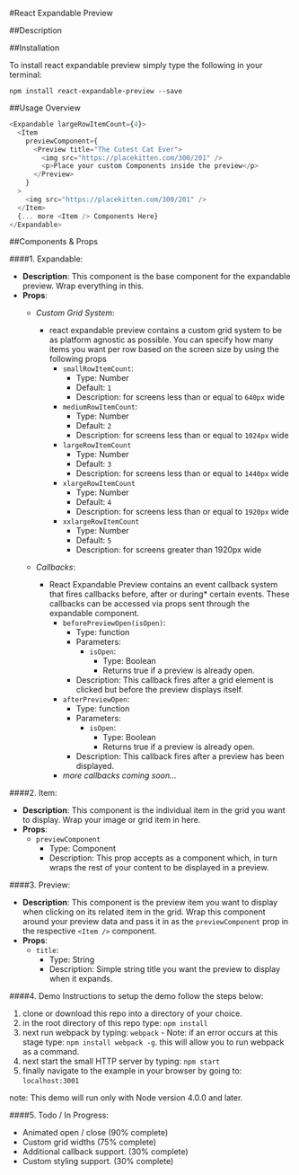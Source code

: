 #React Expandable Preview

##Description


##Installation

To install react expandable preview simply type the following in your terminal:
```
npm install react-expandable-preview --save
```

##Usage Overview

```javascript
<Expandable largeRowItemCount={4}>
  <Item
    previewComponent={
      <Preview title="The Cutest Cat Ever">
        <img src="https://placekitten.com/300/201" />
        <p>Place your custom Components inside the preview</p>
      </Preview>
    }
  >
    <img src="https://placekitten.com/300/201" />
  </Item>
  {... more <Item /> Components Here}
</Expandable>
```


##Components & Props

####1. Expandable:
  - **Description**: This component is the base component for the expandable preview. Wrap everything in this.
  - **Props**:
    - *Custom Grid System*:
      - react expandable preview contains a custom grid system to be as platform agnostic as possible. You can specify how many items you want per row based on the screen size by using the following props
        - `smallRowItemCount`:
          - Type: Number
          - Default: `1`
          - Description: for screens less than or equal to `640px` wide
        - `mediumRowItemCount`:
          - Type: Number
          - Default: `2`
          - Description: for screens less than or equal to `1024px` wide
        - `largeRowItemCount`
          - Type: Number
          - Default: `3`
          - Description: for screens less than or equal to `1440px` wide
        - `xlargeRowItemCount`
          - Type: Number
          - Default: `4`
          - Description: for screens less than or equal to `1920px` wide
        - `xxlargeRowItemCount`
          - Type: Number
          - Default: `5`
          - Description: for screens greater than 1920px wide
        
    - *Callbacks*:
      - React Expandable Preview contains an event callback system that fires callbacks before, after or during* certain events. These callbacks can be accessed via props sent through the expandable component.
        - `beforePreviewOpen(isOpen)`:
          - Type: function
          - Parameters:
            - `isOpen`:
              - Type: Boolean
              - Returns true if a preview is already open.
          - Description: This callback fires after a grid element is clicked but before the preview displays itself.
        - `afterPreviewOpen`:
          - Type: function
          - Parameters:
            - `isOpen`:
              - Type: Boolean
              - Returns true if a preview is already open.
          - Description: This callback fires after a preview has been displayed.
        - *more callbacks coming soon...*
  
####2. Item:
  - **Description**: This component is the individual item in the grid you want to display. Wrap your image or grid item in here.
  - **Props**:
    - `previewComponent`
      - Type: Component
      - Description: This prop accepts <Preview /> as a component which, in turn wraps the rest of your content to be displayed in a preview.

####3. Preview:
  - **Description**: This component is the preview item you want to display when clicking on its related item in the grid. Wrap this component around your preview data and pass it in as the `previewComponent` prop in the respective `<Item />` component.
  - **Props**:
    - `title`:
      - Type: String
      - Description: Simple string title you want the preview to display when it expands.
      
####4. Demo Instructions
  to setup the demo follow the steps below:
  1. clone or download this repo into a directory of your choice.
  2. in the root directory of this repo type: `npm install`
  3. next run webpack by typing: `webpack` 
    - Note: if an error occurs at this stage type: `npm install webpack -g`. this will allow you to run webpack as a command.
  4. next start the small HTTP server by typing: `npm start`
  5. finally navigate to the example in your browser by going to: `localhost:3001`
  
  note: This demo will run only with Node version 4.0.0 and later.
      
####5. Todo / In Progress:

  - Animated open / close (90% complete)
  - Custom grid widths (75% complete)
  - Additional callback support. (30% complete)
  - Custom styling support. (30% complete)  
  